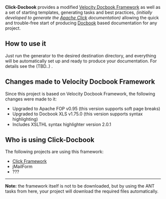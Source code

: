 **Click-Docbook** provides a modified [Velocity Docbook Framework](http://velocity.apache.org/docbook/) as well as a set of starting templates, generating tasks and best practices, _(initially developed to generate the [Apache Click](http://click.apache.org) documentation)_ allowing the quick and trouble-free start of producing [Docbook](http://en.wikipedia.org/wiki/DocBook) based documentation for any project.

## How to use it ##
Just run the generator to the desired destination directory, and everything will be automatically set up and ready to produce your documentation. For details see the (TBD..) .

## Changes made to Velocity Docbook Framework ##
Since this project is based on Velocity Docbook Framework, the following changes were made to it:
  * Upgraded to Apache FOP v0.95 (this version supports soft page breaks)
  * Upgraded to Docbook XLS v1.75.0 (this version supports syntax highlighting)
  * Includes XSLTHL syntax highlighter version 2.0.1

## Who is using Click-Docbook ##
The following projects are using this framework:
  * [Click Framework](http://click.apache.org)
  * jMailForm
  * ???


---

**Note:** the framework itself is not to be downloaded, but by using the ANT tasks from here, your project will download the required files automatically.